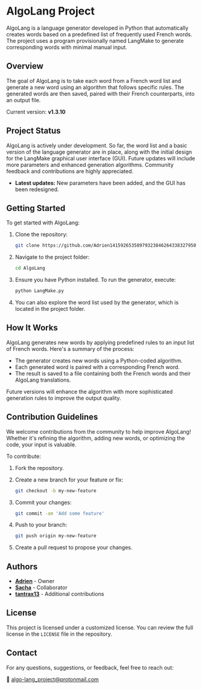 # AlgoLang Project

AlgoLang is a language generator developed in Python that automatically creates words based on a predefined list of frequently used French words. The project uses a program provisionally named LangMake to generate corresponding words with minimal manual input.

## Overview

The goal of AlgoLang is to take each word from a French word list and generate a new word using an algorithm that follows specific rules. The generated words are then saved, paired with their French counterparts, into an output file.

Current version: **v1.3.10**

## Project Status

AlgoLang is actively under development. So far, the word list and a basic version of the language generator are in place, along with the initial design for the LangMake graphical user interface (GUI). Future updates will include more parameters and enhanced generation algorithms. Community feedback and contributions are highly appreciated.

- **Latest updates:** New parameters have been added, and the GUI has been redesigned.

## Getting Started

To get started with AlgoLang:

1. Clone the repository:

    ```bash
    git clone https://github.com/Adrien141592653589793238462643383279502/AlgoLang.git
    ```

2. Navigate to the project folder:

    ```bash
    cd AlgoLang
    ```

3. Ensure you have Python installed. To run the generator, execute:

    ```bash
    python LangMake.py
    ```

4. You can also explore the word list used by the generator, which is located in the project folder.

## How It Works

AlgoLang generates new words by applying predefined rules to an input list of French words. Here's a summary of the process:

- The generator creates new words using a Python-coded algorithm.
- Each generated word is paired with a corresponding French word.
- The result is saved to a file containing both the French words and their AlgoLang translations.

Future versions will enhance the algorithm with more sophisticated generation rules to improve the output quality.

## Contribution Guidelines

We welcome contributions from the community to help improve AlgoLang! Whether it's refining the algorithm, adding new words, or optimizing the code, your input is valuable.

To contribute:

1. Fork the repository.
2. Create a new branch for your feature or fix:

    ```bash
    git checkout -b my-new-feature
    ```

3. Commit your changes:

    ```bash
    git commit -am 'Add some feature'
    ```

4. Push to your branch:

    ```bash
    git push origin my-new-feature
    ```

5. Create a pull request to propose your changes.

## Authors

- [**Adrien**](https://github.com/Adrien141592653589793238462643383279502) - Owner
- [**Sacha**](https://github.com/Sacha14159) - Collaborator
- [**tantrax13**](https://github.com/tantrax13) - Additional contributions

## License

This project is licensed under a customized license. You can review the full license in the `LICENSE` file in the repository.

## Contact

For any questions, suggestions, or feedback, feel free to reach out:

📧 algo-lang_project@protonmail.com
